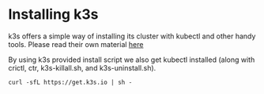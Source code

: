 # Installing k3s

k3s offers a simple way of installing its cluster with kubectl and other handy tools.
Please read their own material [here](https://docs.k3s.io/quick-start)

By using k3s provided install script we also get kubectl installed (along with crictl, ctr, k3s-killall.sh, and k3s-uninstall.sh).

`curl -sfL https://get.k3s.io | sh -`
